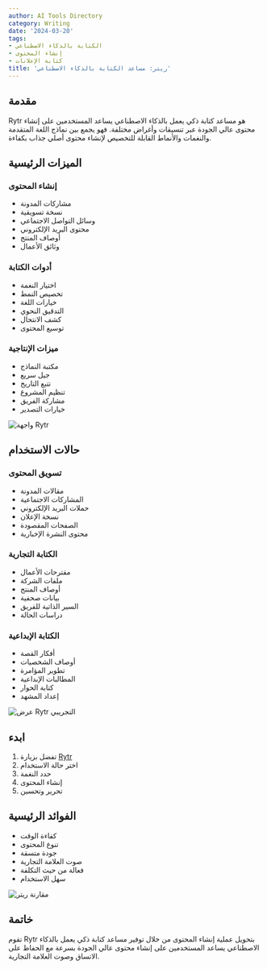 ```yaml
---
author: AI Tools Directory
category: Writing
date: '2024-03-20'
tags:
- الكتابة بالذكاء الاصطناعي
- إنشاء المحتوى
- كتابة الإعلانات
title: 'ريتر: مساعد الكتابة بالذكاء الاصطناعي'
---
```


## مقدمة

Rytr هو مساعد كتابة ذكي يعمل بالذكاء الاصطناعي يساعد المستخدمين على إنشاء محتوى عالي الجودة عبر تنسيقات وأغراض مختلفة. فهو يجمع بين نماذج اللغة المتقدمة والنغمات والأنماط القابلة للتخصيص لإنشاء محتوى أصلي جذاب بكفاءة.

## الميزات الرئيسية

### إنشاء المحتوى
- مشاركات المدونة
- نسخة تسويقية
- وسائل التواصل الاجتماعي
- محتوى البريد الإلكتروني
- أوصاف المنتج
- وثائق الأعمال

### أدوات الكتابة
- اختيار النغمة
- تخصيص النمط
- خيارات اللغة
- التدقيق النحوي
- كشف الانتحال
- توسيع المحتوى

### ميزات الإنتاجية
- مكتبة النماذج
- جيل سريع
- تتبع التاريخ
- تنظيم المشروع
- مشاركة الفريق
- خيارات التصدير

![واجهة Rytr](/imgs/rytr/interface.jpg)

## حالات الاستخدام

### تسويق المحتوى
- مقالات المدونة
- المشاركات الاجتماعية
- حملات البريد الإلكتروني
- نسخة الإعلان
- الصفحات المقصودة
- محتوى النشرة الإخبارية

### الكتابة التجارية
- مقترحات الأعمال
- ملفات الشركة
- أوصاف المنتج
- بيانات صحفية
- السير الذاتية للفريق
- دراسات الحالة

### الكتابة الإبداعية
- أفكار القصة
- أوصاف الشخصيات
- تطوير المؤامرة
- المطالبات الإبداعية
- كتابة الحوار
- إعداد المشهد

![عرض Rytr التجريبي](/imgs/rytr/demo.jpg)

## ابدء

1. تفضل بزيارة [Rytr](https://rytr.me)
2. اختر حالة الاستخدام
3. حدد النغمة
4. إنشاء المحتوى
5. تحرير وتحسين

## الفوائد الرئيسية

- كفاءة الوقت
- تنوع المحتوى
- جودة متسقة
- صوت العلامة التجارية
- فعالة من حيث التكلفة
- سهل الاستخدام

![مقارنة ريتر](/imgs/rytr/comparison.jpg)

## خاتمة

تقوم Rytr بتحويل عملية إنشاء المحتوى من خلال توفير مساعد كتابة ذكي يعمل بالذكاء الاصطناعي يساعد المستخدمين على إنشاء محتوى عالي الجودة بسرعة مع الحفاظ على الاتساق وصوت العلامة التجارية.